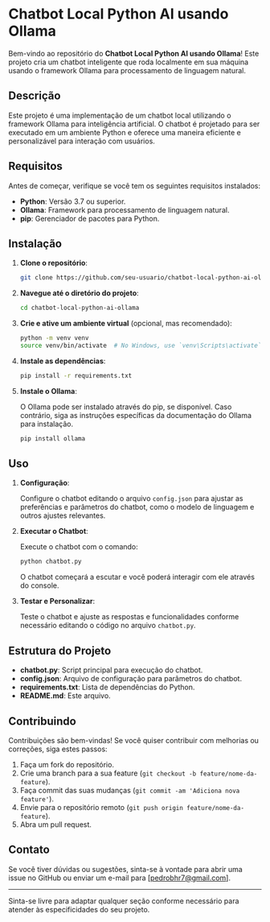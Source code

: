 
# Chatbot Local Python AI usando Ollama

Bem-vindo ao repositório do **Chatbot Local Python AI usando Ollama**! Este projeto cria um chatbot inteligente que roda localmente em sua máquina usando o framework Ollama para processamento de linguagem natural.

## Descrição

Este projeto é uma implementação de um chatbot local utilizando o framework Ollama para inteligência artificial. O chatbot é projetado para ser executado em um ambiente Python e oferece uma maneira eficiente e personalizável para interação com usuários.

## Requisitos

Antes de começar, verifique se você tem os seguintes requisitos instalados:

- **Python**: Versão 3.7 ou superior.
- **Ollama**: Framework para processamento de linguagem natural.
- **pip**: Gerenciador de pacotes para Python.

## Instalação

1. **Clone o repositório**:

   ```bash
   git clone https://github.com/seu-usuario/chatbot-local-python-ai-ollama.git
   ```

2. **Navegue até o diretório do projeto**:

   ```bash
   cd chatbot-local-python-ai-ollama
   ```

3. **Crie e ative um ambiente virtual** (opcional, mas recomendado):

   ```bash
   python -m venv venv
   source venv/bin/activate  # No Windows, use `venv\Scripts\activate`
   ```

4. **Instale as dependências**:

   ```bash
   pip install -r requirements.txt
   ```

5. **Instale o Ollama**:

   O Ollama pode ser instalado através do pip, se disponível. Caso contrário, siga as instruções específicas da documentação do Ollama para instalação.

   ```bash
   pip install ollama
   ```

## Uso

1. **Configuração**:

   Configure o chatbot editando o arquivo `config.json` para ajustar as preferências e parâmetros do chatbot, como o modelo de linguagem e outros ajustes relevantes.

2. **Executar o Chatbot**:

   Execute o chatbot com o comando:

   ```bash
   python chatbot.py
   ```

   O chatbot começará a escutar e você poderá interagir com ele através do console.

3. **Testar e Personalizar**:

   Teste o chatbot e ajuste as respostas e funcionalidades conforme necessário editando o código no arquivo `chatbot.py`.

## Estrutura do Projeto

- **chatbot.py**: Script principal para execução do chatbot.
- **config.json**: Arquivo de configuração para parâmetros do chatbot.
- **requirements.txt**: Lista de dependências do Python.
- **README.md**: Este arquivo.

## Contribuindo

Contribuições são bem-vindas! Se você quiser contribuir com melhorias ou correções, siga estes passos:

1. Faça um fork do repositório.
2. Crie uma branch para a sua feature (`git checkout -b feature/nome-da-feature`).
3. Faça commit das suas mudanças (`git commit -am 'Adiciona nova feature'`).
4. Envie para o repositório remoto (`git push origin feature/nome-da-feature`).
5. Abra um pull request.


## Contato

Se você tiver dúvidas ou sugestões, sinta-se à vontade para abrir uma issue no GitHub ou enviar um e-mail para [pedrobhr7@gmail.com].

---

Sinta-se livre para adaptar qualquer seção conforme necessário para atender às especificidades do seu projeto.
